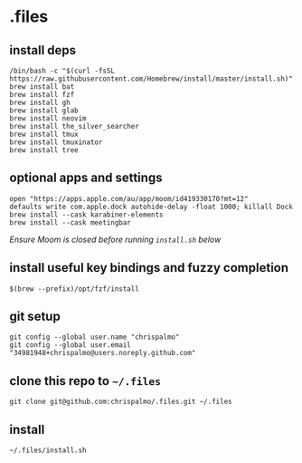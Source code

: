 # .files

## install deps

```
/bin/bash -c "$(curl -fsSL https://raw.githubusercontent.com/Homebrew/install/master/install.sh)"
brew install bat
brew install fzf
brew install gh
brew install glab
brew install neovim
brew install the_silver_searcher
brew install tmux
brew install tmuxinator
brew install tree
```

## optional apps and settings

```
open "https://apps.apple.com/au/app/moom/id419330170?mt=12"
defaults write com.apple.dock autohide-delay -float 1000; killall Dock
brew install --cask karabiner-elements
brew install --cask meetingbar
```

*Ensure Moom is closed before running `install.sh` below*


## install useful key bindings and fuzzy completion

```
$(brew --prefix)/opt/fzf/install
```

## git setup
```
git config --global user.name "chrispalmo"
git config --global user.email "34981948+chrispalmo@users.noreply.github.com"
```

## clone this repo to `~/.files`

```
git clone git@github.com:chrispalmo/.files.git ~/.files
```

## install

```
~/.files/install.sh
```
